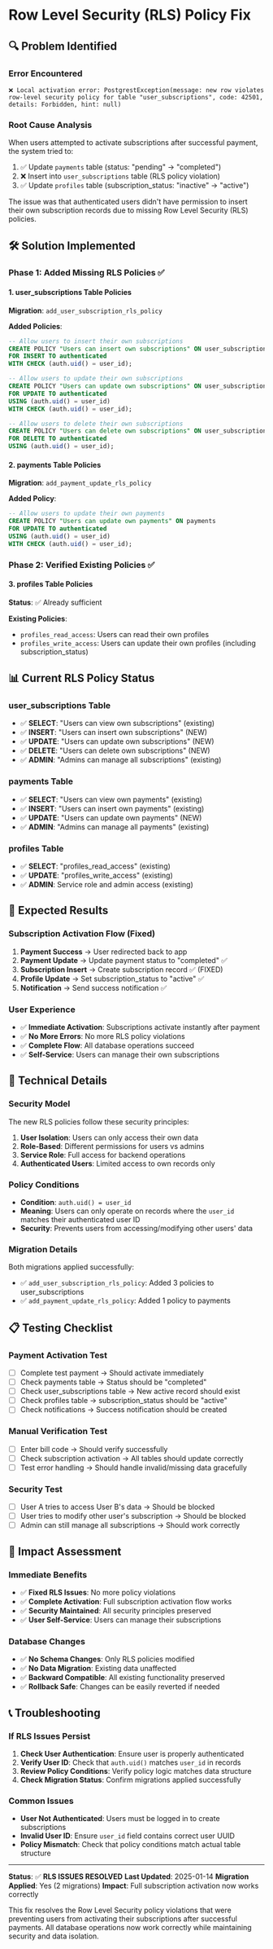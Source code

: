 # Row Level Security (RLS) Policy Fix

## 🔍 **Problem Identified**

### **Error Encountered**
```
❌ Local activation error: PostgrestException(message: new row violates row-level security policy for table "user_subscriptions", code: 42501, details: Forbidden, hint: null)
```

### **Root Cause Analysis**
When users attempted to activate subscriptions after successful payment, the system tried to:
1. ✅ Update `payments` table (status: "pending" → "completed")
2. ❌ Insert into `user_subscriptions` table (RLS policy violation)
3. ✅ Update `profiles` table (subscription_status: "inactive" → "active")

The issue was that authenticated users didn't have permission to insert their own subscription records due to missing Row Level Security (RLS) policies.

## 🛠️ **Solution Implemented**

### **Phase 1: Added Missing RLS Policies** ✅

#### 1. user_subscriptions Table Policies
**Migration**: `add_user_subscription_rls_policy`

**Added Policies**:
```sql
-- Allow users to insert their own subscriptions
CREATE POLICY "Users can insert own subscriptions" ON user_subscriptions
FOR INSERT TO authenticated
WITH CHECK (auth.uid() = user_id);

-- Allow users to update their own subscriptions
CREATE POLICY "Users can update own subscriptions" ON user_subscriptions
FOR UPDATE TO authenticated
USING (auth.uid() = user_id)
WITH CHECK (auth.uid() = user_id);

-- Allow users to delete their own subscriptions
CREATE POLICY "Users can delete own subscriptions" ON user_subscriptions
FOR DELETE TO authenticated
USING (auth.uid() = user_id);
```

#### 2. payments Table Policies
**Migration**: `add_payment_update_rls_policy`

**Added Policy**:
```sql
-- Allow users to update their own payments
CREATE POLICY "Users can update own payments" ON payments
FOR UPDATE TO authenticated
USING (auth.uid() = user_id)
WITH CHECK (auth.uid() = user_id);
```

### **Phase 2: Verified Existing Policies** ✅

#### 3. profiles Table Policies
**Status**: ✅ Already sufficient

**Existing Policies**:
- `profiles_read_access`: Users can read their own profiles
- `profiles_write_access`: Users can update their own profiles (including subscription_status)

## 📊 **Current RLS Policy Status**

### **user_subscriptions Table**
- ✅ **SELECT**: "Users can view own subscriptions" (existing)
- ✅ **INSERT**: "Users can insert own subscriptions" (NEW)
- ✅ **UPDATE**: "Users can update own subscriptions" (NEW)
- ✅ **DELETE**: "Users can delete own subscriptions" (NEW)
- ✅ **ADMIN**: "Admins can manage all subscriptions" (existing)

### **payments Table**
- ✅ **SELECT**: "Users can view own payments" (existing)
- ✅ **INSERT**: "Users can insert own payments" (existing)
- ✅ **UPDATE**: "Users can update own payments" (NEW)
- ✅ **ADMIN**: "Admins can manage all payments" (existing)

### **profiles Table**
- ✅ **SELECT**: "profiles_read_access" (existing)
- ✅ **UPDATE**: "profiles_write_access" (existing)
- ✅ **ADMIN**: Service role and admin access (existing)

## 🎯 **Expected Results**

### **Subscription Activation Flow (Fixed)**
1. **Payment Success** → User redirected back to app
2. **Payment Update** → Update payment status to "completed" ✅
3. **Subscription Insert** → Create subscription record ✅ (FIXED)
4. **Profile Update** → Set subscription_status to "active" ✅
5. **Notification** → Send success notification ✅

### **User Experience**
- ✅ **Immediate Activation**: Subscriptions activate instantly after payment
- ✅ **No More Errors**: No more RLS policy violations
- ✅ **Complete Flow**: All database operations succeed
- ✅ **Self-Service**: Users can manage their own subscriptions

## 🔧 **Technical Details**

### **Security Model**
The new RLS policies follow these security principles:
1. **User Isolation**: Users can only access their own data
2. **Role-Based**: Different permissions for users vs admins
3. **Service Role**: Full access for backend operations
4. **Authenticated Users**: Limited access to own records only

### **Policy Conditions**
- **Condition**: `auth.uid() = user_id`
- **Meaning**: Users can only operate on records where the `user_id` matches their authenticated user ID
- **Security**: Prevents users from accessing/modifying other users' data

### **Migration Details**
Both migrations applied successfully:
- ✅ `add_user_subscription_rls_policy`: Added 3 policies to user_subscriptions
- ✅ `add_payment_update_rls_policy`: Added 1 policy to payments

## 📋 **Testing Checklist**

### **Payment Activation Test**
- [ ] Complete test payment → Should activate immediately
- [ ] Check payments table → Status should be "completed"
- [ ] Check user_subscriptions table → New active record should exist
- [ ] Check profiles table → subscription_status should be "active"
- [ ] Check notifications → Success notification should be created

### **Manual Verification Test**
- [ ] Enter bill code → Should verify successfully
- [ ] Check subscription activation → All tables should update correctly
- [ ] Test error handling → Should handle invalid/missing data gracefully

### **Security Test**
- [ ] User A tries to access User B's data → Should be blocked
- [ ] User tries to modify other user's subscription → Should be blocked
- [ ] Admin can still manage all subscriptions → Should work correctly

## 🚀 **Impact Assessment**

### **Immediate Benefits**
- ✅ **Fixed RLS Issues**: No more policy violations
- ✅ **Complete Activation**: Full subscription activation flow works
- ✅ **Security Maintained**: All security principles preserved
- ✅ **User Self-Service**: Users can manage their subscriptions

### **Database Changes**
- ✅ **No Schema Changes**: Only RLS policies modified
- ✅ **No Data Migration**: Existing data unaffected
- ✅ **Backward Compatible**: All existing functionality preserved
- ✅ **Rollback Safe**: Changes can be easily reverted if needed

## 📞 **Troubleshooting**

### **If RLS Issues Persist**
1. **Check User Authentication**: Ensure user is properly authenticated
2. **Verify User ID**: Check that `auth.uid()` matches `user_id` in records
3. **Review Policy Conditions**: Verify policy logic matches data structure
4. **Check Migration Status**: Confirm migrations applied successfully

### **Common Issues**
- **User Not Authenticated**: Users must be logged in to create subscriptions
- **Invalid User ID**: Ensure `user_id` field contains correct user UUID
- **Policy Mismatch**: Check that policy conditions match actual table structure

---

**Status**: ✅ **RLS ISSUES RESOLVED**
**Last Updated**: 2025-01-14
**Migration Applied**: Yes (2 migrations)
**Impact**: Full subscription activation now works correctly

This fix resolves the Row Level Security policy violations that were preventing users from activating their subscriptions after successful payments. All database operations now work correctly while maintaining security and data isolation.